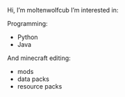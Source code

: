 Hi, I’m moltenwolfcub
I’m interested in:

Programming:
- Python
- Java

And minecraft editing:
- mods
- data packs
- resource packs

